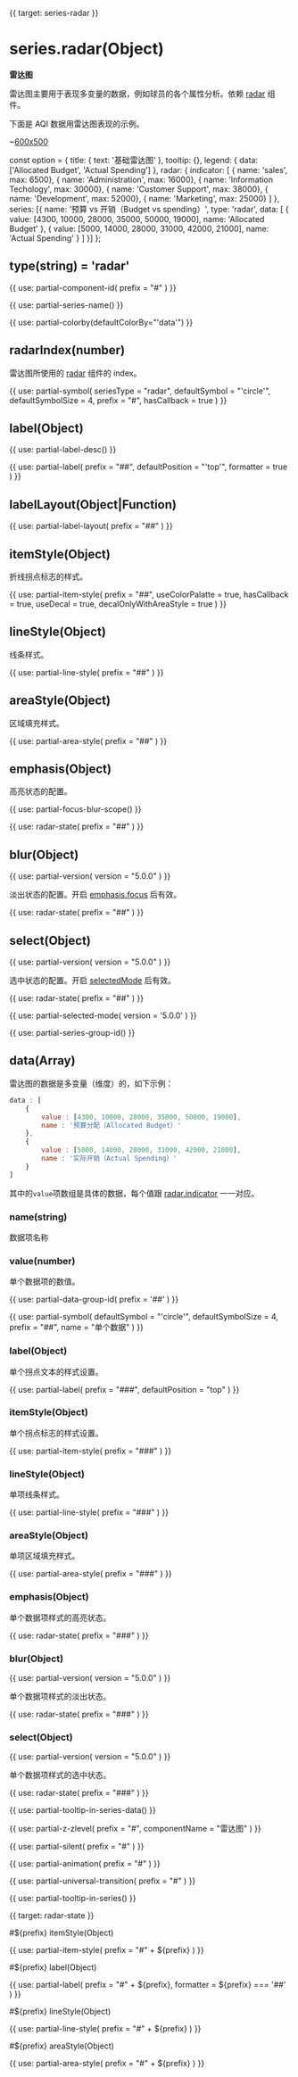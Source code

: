 
{{ target: series-radar }}

# series.radar(Object)

**雷达图**

雷达图主要用于表现多变量的数据，例如球员的各个属性分析。依赖 [radar](~radar) 组件。

下面是 AQI 数据用雷达图表现的示例。

~[600x500](${galleryViewPath}radar-aqi&edit=1&reset=1)

<ExampleBaseOption name="radar" title="基础雷达图" title-en="Basic Radar">
const option = {
    title: {
        text: '基础雷达图'
    },
    tooltip: {},
    legend: {
        data: ['Allocated Budget', 'Actual Spending']
    },
    radar: {
        indicator: [
            { name: 'sales', max: 6500},
            { name: 'Administration', max: 16000},
            { name: 'Information Techology', max: 30000},
            { name: 'Customer Support', max: 38000},
            { name: 'Development', max: 52000},
            { name: 'Marketing', max: 25000}
        ]
    },
    series: [{
        name: '预算 vs 开销（Budget vs spending）',
        type: 'radar',
        data: [
            {
                value: [4300, 10000, 28000, 35000, 50000, 19000],
                name: 'Allocated Budget'
            },
            {
                value: [5000, 14000, 28000, 31000, 42000, 21000],
                name: 'Actual Spending'
            }
        ]
    }]
};
</ExampleBaseOption>

## type(string) = 'radar'

{{ use: partial-component-id(
    prefix = "#"
) }}

{{ use: partial-series-name() }}

{{ use: partial-colorby(defaultColorBy="'data'") }}

## radarIndex(number)

雷达图所使用的 [radar](~radar) 组件的 index。

{{ use: partial-symbol(
    seriesType = "radar",
    defaultSymbol = "'circle'",
    defaultSymbolSize = 4,
    prefix = "#",
    hasCallback = true
) }}

## label(Object)

{{ use: partial-label-desc() }}

{{ use: partial-label(
    prefix = "##",
    defaultPosition = "'top'",
    formatter = true
) }}

## labelLayout(Object|Function)

{{ use: partial-label-layout(
    prefix = "##"
) }}

## itemStyle(Object)

折线拐点标志的样式。

{{ use: partial-item-style(
    prefix = "##",
    useColorPalatte = true,
    hasCallback = true,
    useDecal = true,
    decalOnlyWithAreaStyle = true
) }}

## lineStyle(Object)

线条样式。

{{ use: partial-line-style(
    prefix = "##"
) }}

## areaStyle(Object)

区域填充样式。

{{ use: partial-area-style(
    prefix = "##"
) }}

## emphasis(Object)

高亮状态的配置。

{{ use: partial-focus-blur-scope() }}

{{ use: radar-state(
    prefix = "##"
) }}

## blur(Object)

{{ use: partial-version(
    version = "5.0.0"
) }}

淡出状态的配置。开启 [emphasis.focus](~series-radar.emphasis.focus) 后有效。

{{ use: radar-state(
    prefix = "##"
) }}

## select(Object)

{{ use: partial-version(
    version = "5.0.0"
) }}

选中状态的配置。开启 [selectedMode](~series-radar.selectedMode) 后有效。

{{ use: radar-state(
    prefix = "##"
) }}

{{ use: partial-selected-mode(
    version = '5.0.0'
) }}

{{ use: partial-series-group-id() }}

## data(Array)

雷达图的数据是多变量（维度）的，如下示例：

```js
data : [
    {
        value : [4300, 10000, 28000, 35000, 50000, 19000],
        name : '预算分配（Allocated Budget）'
    },
    {
        value : [5000, 14000, 28000, 31000, 42000, 21000],
        name : '实际开销（Actual Spending）'
    }
]
```

其中的`value`项数组是具体的数据，每个值跟 [radar.indicator](~radar.indicator) 一一对应。

### name(string)

数据项名称

### value(number)

单个数据项的数值。

{{ use: partial-data-group-id(
    prefix = '##'
) }}

{{ use: partial-symbol(
    defaultSymbol = "'circle'",
    defaultSymbolSize = 4,
    prefix = "##",
    name = "单个数据"
) }}

### label(Object)

单个拐点文本的样式设置。

{{ use: partial-label(
    prefix = "###",
    defaultPosition = "top"
) }}

### itemStyle(Object)

单个拐点标志的样式设置。

{{ use: partial-item-style(
    prefix = "###"
) }}

### lineStyle(Object)

单项线条样式。

{{ use: partial-line-style(
    prefix = "###"
) }}

### areaStyle(Object)

单项区域填充样式。

{{ use: partial-area-style(
    prefix = "###"
) }}

### emphasis(Object)

单个数据项样式的高亮状态。

{{ use: radar-state(
    prefix = "###"
) }}

### blur(Object)

{{ use: partial-version(
    version = "5.0.0"
) }}

单个数据项样式的淡出状态。

{{ use: radar-state(
    prefix = "###"
) }}

### select(Object)

{{ use: partial-version(
    version = "5.0.0"
) }}

单个数据项样式的选中状态。

{{ use: radar-state(
    prefix = "###"
) }}

{{ use: partial-tooltip-in-series-data() }}

{{ use: partial-z-zlevel(
    prefix = "#",
    componentName = "雷达图"
) }}

{{ use: partial-silent(
    prefix = "#"
) }}

{{ use: partial-animation(
    prefix = "#"
) }}

{{ use: partial-universal-transition(
    prefix = "#"
) }}

{{ use: partial-tooltip-in-series() }}



{{ target: radar-state }}

#${prefix} itemStyle(Object)

{{ use: partial-item-style(
    prefix = "#" + ${prefix}
) }}

#${prefix} label(Object)

{{ use: partial-label(
    prefix = "#" + ${prefix},
    formatter = ${prefix} === '##'
) }}

#${prefix} lineStyle(Object)

{{ use: partial-line-style(
    prefix = "#" + ${prefix}
) }}

#${prefix} areaStyle(Object)

{{ use: partial-area-style(
    prefix = "#" + ${prefix}
) }}

